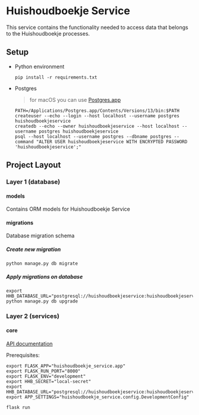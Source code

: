 # Huishoudboekje Service

This service contains the functionality needed to access data that belongs to the Huishoudboekje processes.
 
## Setup

- Python environment
    ```shell script
    pip install -r requirements.txt
    ```

- Postgres
  > for macOS you can use [Postgres.app](https://postgresapp.com/)
    ```
    PATH=/Applications/Postgres.app/Contents/Versions/13/bin:$PATH
    createuser --echo --login --host localhost --username postgres huishoudboekjeservice
    createdb --echo --owner huishoudboekjeservice --host localhost --username postgres huishoudboekjeservice
    psql --host localhost --username postgres --dbname postgres --command "ALTER USER huishoudboekjeservice WITH ENCRYPTED PASSWORD 'huishoudboekjeservice';"
    ```

## Project Layout

### Layer 1 (database)

#### models
Contains ORM models for Huishoudboekje Service

#### migrations
Database migration schema

##### Create new migration
```shell script
python manage.py db migrate
```

##### Apply migrations on database
```shell script
export HHB_DATABASE_URL="postgresql://huishoudboekjeservice:huishoudboekjeservice@localhost/huishoudboekjeservice"
python manage.py db upgrade
```
### Layer 2 (services)

#### core
[API documentation](docs/openapi.yaml)

Prerequisites:

```shell script
export FLASK_APP="huishoudboekje_service.app"
export FLASK_RUN_PORT="8000"
export FLASK_ENV="development"
export HHB_SECRET="local-secret"
export HHB_DATABASE_URL="postgresql://huishoudboekjeservice:huishoudboekjeservice@localhost/huishoudboekjeservice"
export APP_SETTINGS="huishoudboekje_service.config.DevelopmentConfig"

flask run
```

